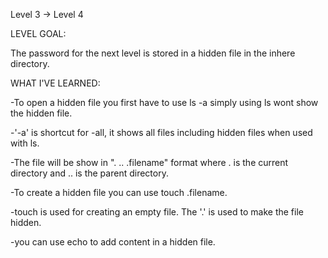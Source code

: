 Level 3 -> Level 4

LEVEL GOAL:

The password for the next level is stored in a hidden file in the inhere directory.

WHAT I'VE LEARNED:

-To open a hidden file you first have to use ls -a simply using ls wont show the hidden file. 

-'-a' is shortcut for -all, it shows all files including hidden files when used with ls. 

-The file will be show in ". .. .filename" format where . is the current directory and .. is the parent directory.

-To create a hidden file you can use touch .filename. 

-touch is used for creating an empty file. The '.' is used to make the file hidden. 

-you can use echo to add content in a hidden file. 

